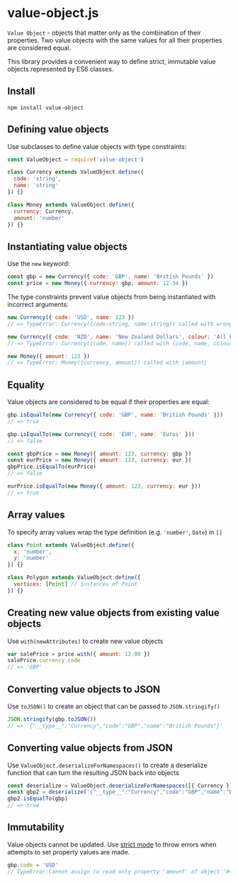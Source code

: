 # value-object.js

`Value Object` - objects that matter only as the combination of their
properties. Two value objects with the same values for all their properties are
considered equal.

This library provides a convenient way to define strict, immutable value objects
represented by ES6 classes.

## Install

    npm install value-object

## Defining value objects

Use subclasses to define value objects with type constraints:

```js
const ValueObject = require('value-object')

class Currency extends ValueObject.define({
  code: 'string',
  name: 'string'
}) {}

class Money extends ValueObject.define({
  currency: Currency,
  amount: 'number'
}) {}
```

## Instantiating value objects

Use the `new` keyword:

```js
const gbp = new Currency({ code: 'GBP', name: 'British Pounds' })
const price = new Money({ currency: gbp, amount: 12.34 })
```

The type constraints prevent value objects from being instantiated with
incorrect arguments:

```js
new Currency({ code: 'USD', name: 123 })
// => TypeError: Currency({code:string, name:string}) called with wrong types {code:string, name:number}

new Currency({ code: 'NZD', name: 'New Zealand Dollars', colour: 'All black' })
// => TypeError: Currency({code, name}) called with {code, name, colour}

new Money({ amount: 123 })
// => TypeError: Money({currency, amount}) called with {amount}
```

## Equality

Value objects are considered to be equal if their properties are equal:

```js
gbp.isEqualTo(new Currency({ code: 'GBP', name: 'British Pounds' }))
// => true

gbp.isEqualTo(new Currency({ code: 'EUR', name: 'Euros' }))
// => false

const gbpPrice = new Money({ amount: 123, currency: gbp })
const eurPrice = new Money({ amount: 123, currency: eur })
gbpPrice.isEqualTo(eurPrice)
// => false

eurPrice.isEqualTo(new Money({ amount: 123, currency: eur }))
// => true
```

## Array values

To specify array values wrap the type definition (e.g. `'number'`, `Date`) in `[]`

```js
class Point extends ValueObject.define({
  x: 'number',
  y: 'number'
}) {}

class Polygon extends ValueObject.define({
  vertices: [Point] // instances of Point
}) {}
```

## Creating new value objects from existing value objects

Use `with(newAttributes)` to create new value objects

```js
var salePrice = price.with({ amount: 12.00 })
salePrice.currency.code
// => 'GBP'
```

## Converting value objects to JSON

Use `toJSON()` to create an object that can be passed to `JSON.stringify()`

```js
JSON.stringify(gbp.toJSON())
// => '{"__type__":"Currency","code":"GBP","name":"British Pounds"}'
```

## Converting value objects from JSON

Use `ValueObject.deserializeForNamespaces()` to create a deserialize function
that can turn the resulting JSON back into objects

```js
const deserialize = ValueObject.deserializeForNamespaces([{ Currency }])
const gbp2 = deserialize('{"__type__":"Currency","code":"GBP","name":"British Pounds"}')
gbp2.isEqualTo(gbp)
// => true
```

## Immutability

Value objects cannot be updated. Use [strict mode](https://developer.mozilla.org/en-US/docs/Web/JavaScript/Reference/Strict_mode)
to throw errors when attempts to set property values are made.

```js
gbp.code = 'USD'
// TypeError:Cannot assign to read only property 'amount' of object '#<Currency>
```
